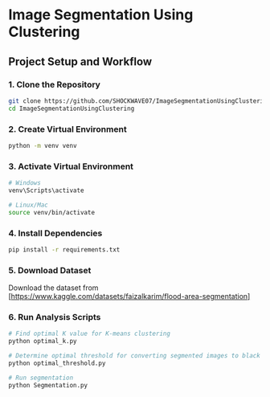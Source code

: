 # Image Segmentation Using Clustering

## Project Setup and Workflow

### 1. Clone the Repository
```bash
git clone https://github.com/SHOCKWAVE07/ImageSegmentationUsingClustering
cd ImageSegmentationUsingClustering
```

### 2. Create Virtual Environment
```bash
python -m venv venv
```

### 3. Activate Virtual Environment
```bash
# Windows
venv\Scripts\activate

# Linux/Mac
source venv/bin/activate
```

### 4. Install Dependencies
```bash
pip install -r requirements.txt
```

### 5. Download Dataset
Download the dataset from [https://www.kaggle.com/datasets/faizalkarim/flood-area-segmentation]

### 6. Run Analysis Scripts
```bash
# Find optimal K value for K-means clustering
python optimal_k.py

# Determine optimal threshold for converting segmented images to black and white
python optimal_threshold.py

# Run segmentation
python Segmentation.py
```